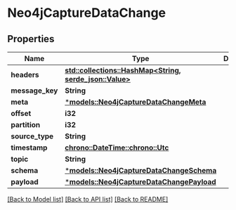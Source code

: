 # Neo4jCaptureDataChange

## Properties
Name | Type | Description | Notes
------------ | ------------- | ------------- | -------------
**headers** | [**std::collections::HashMap<String, serde_json::Value>**](AnyType.md) |  | 
**message_key** | **String** |  | 
**meta** | [***models::Neo4jCaptureDataChangeMeta**](Neo4jCaptureDataChange_meta.md) |  | 
**offset** | **i32** |  | 
**partition** | **i32** |  | 
**source_type** | **String** |  | 
**timestamp** | [**chrono::DateTime::<chrono::Utc>**](DateTime.md) |  | 
**topic** | **String** |  | 
**schema** | [***models::Neo4jCaptureDataChangeSchema**](Neo4jCaptureDataChange_schema.md) |  | 
**payload** | [***models::Neo4jCaptureDataChangePayload**](Neo4jCaptureDataChange_payload.md) |  | 

[[Back to Model list]](../README.md#documentation-for-models) [[Back to API list]](../README.md#documentation-for-api-endpoints) [[Back to README]](../README.md)


